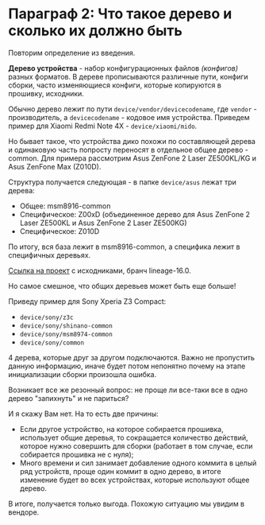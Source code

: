 # Параграф 2: Что такое дерево и сколько их должно быть

Повторим определение из введения.

**Дерево устройства** - набор конфигурационных файлов *(конфигов)* разных форматов. В дереве прописываются различные пути, конфиги сборки, часто изменяющиеся конфиги, которые копируются в прошивку, исходники.

Обычно дерево лежит по пути `device/vendor/devicecodename`, где `vendor` - производитель, а `devicecodename` - кодовое имя устройства. Приведем пример для Xiaomi Redmi Note 4X - `device/xiaomi/mido`.

Но бывает такое, что устройства дико похожи по составляющей дерева и одинаковую часть попросту переносят в отдельное общее дерево - common. Для примера рассмотрим Asus ZenFone 2 Laser ZE500KL/KG и Asus ZenFone Max (Z010D).

Структура получается следующая - в папке `device/asus` лежат три дерева:

- Общее: msm8916-common
- Специфическое: Z00xD (объединенное дерево для Asus ZenFone 2 Laser ZE500KL и Asus ZenFone 2 Laser ZE500KG)
- Специфическое: Z010D

По итогу, вся база лежит в msm8916-common, а специфика лежит в специфичных деревьях.

[Ссылка на проект](https://github.com/Asus-MSM8916) с исходниками, бранч lineage-16.0.

Но самое смешное, что общих деревьев может быть еще больше!

Приведу пример для Sony Xperia Z3 Compact:

- `device/sony/z3c`
- `device/sony/shinano-common`
- `device/sony/msm8974-common`
- `device/sony/common`

4 дерева, которые друг за другом подключаются. Важно не пропустить данную информацию, иначе будет потом непонятно почему на этапе инициализации сборки произошла ошибка.

Возникает все же резонный вопрос: не проще ли все-таки все в одно дерево "запихнуть" и не париться?

И я скажу Вам нет. На то есть две причины:

- Если другое устройство, на которое собирается прошивка, использует общие деревья, то сокращается количество действий, которое нужно совершить для сборки (работает в том случае, если собирается прошивка не с нуля);
- Много времени и сил занимает добавление одного коммита в целый ряд устройств, проще один коммит в одно дерево, в итоге изменение будет во всех устройствах, которые используют общее дерево.

В итоге, получается только выгода. Похожую ситуацию мы увидим в вендоре.